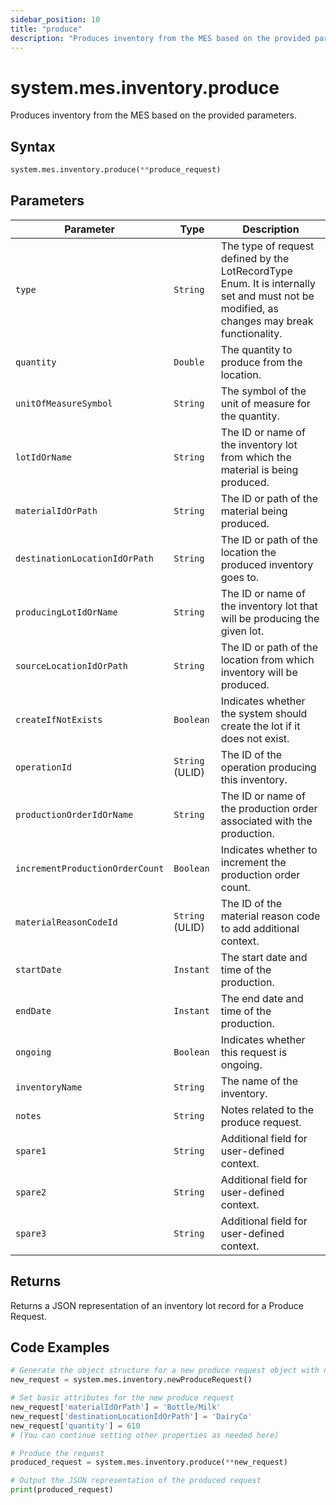 ```yaml
---
sidebar_position: 10
title: "produce"
description: "Produces inventory from the MES based on the provided parameters."
---
```


# system.mes.inventory.produce

Produces inventory from the MES based on the provided parameters.

## Syntax
```python
system.mes.inventory.produce(**produce_request)
```

## Parameters

| Parameter                       | Type            | Description                                                                                                                               |
|---------------------------------|-----------------|-------------------------------------------------------------------------------------------------------------------------------------------|
| `type`                          | `String`        | The type of request defined by the LotRecordType Enum. It is internally set and must not be modified, as changes may break functionality. |
| `quantity`                      | `Double`        | The quantity to produce from the location.                                                                                                |
| `unitOfMeasureSymbol`           | `String`        | The symbol of the unit of measure for the quantity.                                                                                       |
| `lotIdOrName`                   | `String`        | The ID or name of the inventory lot from which the material is being produced.                                                            |
| `materialIdOrPath`              | `String`        | The ID or path of the material being produced.                                                                                            |
| `destinationLocationIdOrPath`   | `String`        | The ID or path of the location the produced inventory goes to.                                                                            |
| `producingLotIdOrName`          | `String`        | The ID or name of the inventory lot that will be producing the given lot.                                                                 |     
| `sourceLocationIdOrPath`        | `String`        | The ID or path of the location from which inventory will be produced.                                                                     |
| `createIfNotExists`             | `Boolean`       | Indicates whether the system should create the lot if it does not exist.                                                                  |
| `operationId`                   | `String` (ULID) | The ID of the operation producing this inventory.                                                                                         |
| `productionOrderIdOrName`       | `String`        | The ID or name of the production order associated with the production.                                                                    |
| `incrementProductionOrderCount` | `Boolean`       | Indicates whether to increment the production order count.                                                                                |
| `materialReasonCodeId`          | `String` (ULID) | The ID of the material reason code to add additional context.                                                                             |
| `startDate`                     | `Instant`       | The start date and time of the production.                                                                                                |
| `endDate`                       | `Instant`       | The end date and time of the production.                                                                                                  |
| `ongoing`                       | `Boolean`       | Indicates whether this request is ongoing.                                                                                                |
| `inventoryName`                 | `String`        | The name of the inventory.                                                                                                                |
| `notes`                         | `String`        | Notes related to the produce request.                                                                                                     |
| `spare1`                        | `String`        | Additional field for user-defined context.                                                                                                |
| `spare2`                        | `String`        | Additional field for user-defined context.                                                                                                |
| `spare3`                        | `String`        | Additional field for user-defined context.                                                                                                |

## Returns

Returns a JSON representation of an inventory lot record for a Produce Request.

## Code Examples

```python
# Generate the object structure for a new produce request object with no initial arguments
new_request = system.mes.inventory.newProduceRequest()

# Set basic attributes for the new produce request
new_request['materialIdOrPath'] = 'Bottle/Milk'
new_request['destinationLocationIdOrPath'] = 'DairyCo'
new_request['quantity'] = 610
# (You can continue setting other properties as needed here)

# Produce the request
produced_request = system.mes.inventory.produce(**new_request)

# Output the JSON representation of the produced request
print(produced_request)
```